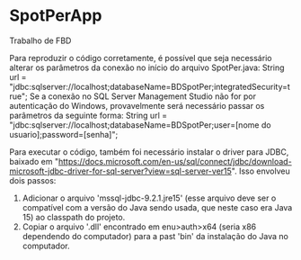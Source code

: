 # SpotPerApp
Trabalho de FBD

Para reproduzir o código corretamente, é possível que seja necessário alterar os parâmetros da conexão no início do arquivo SpotPer.java:
String url = "jdbc:sqlserver://localhost;databaseName=BDSpotPer;integratedSecurity=true";
Se a conexão no SQL Server Management Studio não for por autenticação do Windows, provavelmente será necessário passar os parâmetros da seguinte forma:
String url = "jdbc:sqlserver://localhost;databaseName=BDSpotPer;user=[nome do usuario];password=[senha]";

Para executar o código, também foi necessário instalar o driver para JDBC, baixado em "https://docs.microsoft.com/en-us/sql/connect/jdbc/download-microsoft-jdbc-driver-for-sql-server?view=sql-server-ver15".
Isso envolveu dois passos:
1. Adicionar o arquivo 'mssql-jdbc-9.2.1.jre15' (esse arquivo deve ser o compatível com a versão do Java sendo usada, que neste caso era Java 15) ao classpath do projeto.
2. Copiar o arquivo '.dll' encontrado em enu>auth>x64 (seria x86 dependendo do computador) para a past 'bin' da instalação do Java no computador.
